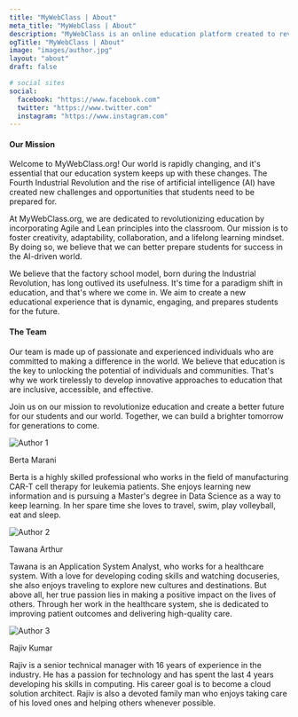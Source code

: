 ```yaml
---
title: "MyWebClass | About"
meta_title: "MyWebClass | About"
description: "MyWebClass is an online education platform created to revolutionize the way people learn. Our mission is to provide accessible and affordable education to anyone, anywhere, anytime. MyWebClass was founded in 2022 by Keith Williams, who is passionate about education and technology. Our team of experts includes experienced educators and developers who work together to create engaging and effective courses in various subjects. Join us and start your learning journey today!"
ogTitle: "MyWebClass | About"
image: "images/author.jpg"
layout: "about"
draft: false

# social sites
social:
  facebook: "https://www.facebook.com"
  twitter: "https://www.twitter.com"
  instagram: "https://www.instagram.com"
---
```


#### Our Mission

Welcome to MyWebClass.org! Our world is rapidly changing, and it's essential that our education system 
keeps up with these changes. The Fourth Industrial Revolution and the rise of artificial intelligence (AI) 
have created new challenges and opportunities that students need to be prepared for.

At MyWebClass.org, we are dedicated to revolutionizing education by incorporating Agile and Lean principles 
into the classroom. Our mission is to foster creativity, adaptability, collaboration, and a lifelong learning mindset. 
By doing so, we believe that we can better prepare students for success in the AI-driven world.

We believe that the factory school model, born during the Industrial Revolution, has long outlived its usefulness. 
It's time for a paradigm shift in education, and that's where we come in. We aim to create a new educational experience 
that is dynamic, engaging, and prepares students for the future.

#### The Team

Our team is made up of passionate and experienced individuals who are committed to making a difference in the world. 
We believe that education is the key to unlocking the potential of individuals and communities. That's why we work 
tirelessly to develop innovative approaches to education that are inclusive, accessible, and effective.

Join us on our mission to revolutionize education and create a better future for our students and our world. 
Together, we can build a brighter tomorrow for generations to come.

<div className="grid grid-cols-1 gap-4 md:grid-cols-3">
  <div className="team-member flex flex-col items-center team-member">
    <img src="images/bm.jpg" alt="Author 1" className="rounded-full w-36 h-36" />
    <p className="text-lg font-bold my-2">Berta Marani</p>
    <p className="text-sm">Berta is a highly skilled professional who works in the field of manufacturing CAR-T cell therapy for leukemia patients. She enjoys learning new information and is pursuing a Master's degree in Data Science as a way to keep learning. In her spare time she loves to travel, swim, play volleyball, eat and sleep.</p>
  </div>
  <div className="team-member flex flex-col items-center team-member">
    <img src="images/ta.jpg" alt="Author 2" className="rounded-full w-36 h-36" />
    <p className="text-lg font-bold my-2">Tawana Arthur</p>
    <p className="text-sm">Tawana is an Application System Analyst, who works for a healthcare system. With a love for developing coding skills and watching docuseries, she also enjoys traveling to explore new cultures and destinations. But above all, her true passion lies in making a positive impact on the lives of others. Through her work in the healthcare system, she is dedicated to improving patient outcomes and delivering high-quality care.</p>
  </div>
  <div className="team-member flex flex-col items-center team-member">
    <img src="images/rj.jpg" alt="Author 3" className="rounded-full w-36 h-36" />
    <p className="text-lg font-bold my-2">Rajiv Kumar</p>
    <p className="text-sm">Rajiv  is a senior technical manager with 16 years of experience in the industry. He has a passion for technology and has spent the last 4 years developing his skills in computing. His career goal is to become a cloud solution architect. Rajiv is also a devoted family man who enjoys taking care of his loved ones and helping others whenever possible.</p>
  </div>
</div>
